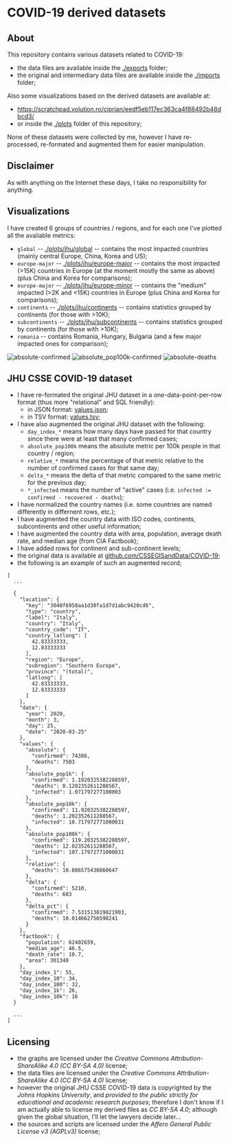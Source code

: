 

# COVID-19 derived datasets




## About

This repository contains various datasets related to COVID-19:
* the data files are available inside the [./exports](./exports) folder;
* the original and intermediary data files are available inside the [./imports](./imports) folder;

Also some visualizations based on the derived datasets are available at:
* https://scratchpad.volution.ro/ciprian/eedf5eb117ec363ca4f88492b48dbcd3/
* or inside the [./plots](./plots) folder of this repository;

None of these datasets were collected by me, however I have re-processed, re-formated and augmented them for easier manipulation.




## Disclaimer

As with anything on the Internet these days, I take no responsibility for anything.




## Visualizations

I have created 6 groups of countries / regions, and for each one I've plotted all the available metrics:
* `global` -- [./plots/jhu/global](./plots/jhu/global)
  -- contains the most impacted countries (mainly central Europe, China, Korea and US);
* `europe-major` -- [./plots/jhu/europe-major](./plots/jhu/europe-major)
  -- contains the most impacted (>15K) countries in Europe (at the moment mostly the same as above) (plus China and Korea for comparisons);
* `europe-major` -- [./plots/jhu/europe-minor](./plots/jhu/europe-minor)
  -- contains the "medium" impacted (>2K and <15K) countries in Europe (plus China and Korea for comparisons);
* `continents` -- [./plots/jhu/continents](./plots/jhu/continents)
  -- contains statistics grouped by continents (for those with >10K);
* `subcontinents` -- [./plots/jhu/subcontinents](./plots/jhu/subcontinents)
  -- contains statistics grouped by continents (for those with >10K);
* `romania` -- contains Romania, Hungary, Bulgaria (and a few major impacted ones for comparison);

![absolute-confirmed](./plots/jhu/global/svg/absolute-confirmed.svg)
![absolute_pop100k-confirmed](./plots/jhu/global/svg/absolute_pop100k-confirmed.svg)
![absolute-deaths](./plots/jhu/global/svg/absolute-deaths.svg)




## JHU CSSE COVID-19 dataset

* I have re-formated the original JHU dataset in a one-data-point-per-row format (thus more "relational" and SQL friendly):
  * in JSON format: [values.json](./exports/jhu/v1/values.json);
  * in TSV format: [values.tsv](./exports/jhu/v1/values.tsv);
* I have also augmented the original JHU dataset with the following:
  * `day_index_*` means how many days have passed for that country since there were at least that many confirmed cases;
  * `absolute_pop100k` means the absolute metric per 100k people in that country / region;
  * `relative_*` means the percentage of that metric relative to the number of confirmed cases for that same day;
  * `delta_*` means the delta of that metric compared to the same metric for the previous day;
  * `*_infected` means the number of "active" cases (i.e. `infected := confirmed - recovered - deaths`);
* I have normalized the country names (i.e. some countries are named differently in differnent rows, etc.);
* I have augmented the country data with ISO codes, continents, subcontinents and other useful information;
* I have augmented the country data with area, population, average death rate, and median age (from CIA Factbook);
* I have added rows for continent and sub-continent levels;
* the original data is available at [github.com/CSSEGISandData/COVID-19](https://github.com/CSSEGISandData/COVID-19);
* the following is an example of such an augmented record;

~~~~
[
  ...

  {
    "location": {
      "key": "3048f6958aa1d30fa1d7d1abc9420cd6",
      "type": "country",
      "label": "Italy",
      "country": "Italy",
      "country_code": "IT",
      "country_latlong": [
        42.83333333,
        12.83333333
      ],
      "region": "Europe",
      "subregion": "Southern Europe",
      "province": "(total)",
      "latlong": [
        42.83333333,
        12.83333333
      ]
    },
    "date": {
      "year": 2020,
      "month": 3,
      "day": 25,
      "date": "2020-03-25"
    },
    "values": {
      "absolute": {
        "confirmed": 74386,
        "deaths": 7503
      },
      "absolute_pop1k": {
        "confirmed": 1.1920325382288597,
        "deaths": 0.1202352611288567,
        "infected": 1.071797277100003
      },
      "absolute_pop10k": {
        "confirmed": 11.920325382288597,
        "deaths": 1.202352611288567,
        "infected": 10.717972771000031
      },
      "absolute_pop100k": {
        "confirmed": 119.20325382288597,
        "deaths": 12.02352611288567,
        "infected": 107.17972771000031
      },
      "relative": {
        "deaths": 10.086575430860647
      },
      "delta": {
        "confirmed": 5210,
        "deaths": 683
      },
      "delta_pct": {
        "confirmed": 7.531513819821903,
        "deaths": 10.014662756598241
      }
    },
    "factbook": {
      "population": 62402659,
      "median_age": 46.5,
      "death_rate": 10.7,
      "area": 301340
    },
    "day_index_1": 55,
    "day_index_10": 34,
    "day_index_100": 32,
    "day_index_1k": 26,
    "day_index_10k": 16
  }

  ...
]
~~~~



## Licensing

* the graphs are licensed under the *Creative Commons Attribution-ShareAlike 4.0 (CC BY-SA 4.0)* license;
* the data files are licensed under the *Creative Commons Attribution-ShareAlike 4.0 (CC BY-SA 4.0)* license;
* however the original JHU CSSE COVID-19 data is copyrighted by the *Johns Hopkins University*,
  and *provided to the public strictly for educational and academic research purposes*;
  therefore I don't know if I am actually able to license my derived files as *CC BY-SA 4.0*;
  although given the global situation, I'll let the lawyers decide later...
* the sources and scripts are licensed under the *Affero General Public License v3 (AGPLv3)* license;

